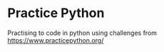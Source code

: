 # Practice Python

Practising to code in python using challenges from https://www.practicepython.org/